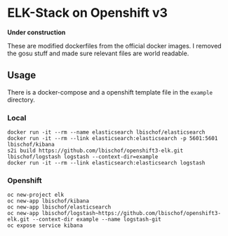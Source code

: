 # ELK-Stack on Openshift v3

**Under construction**

These are modified dockerfiles from the official docker images. I removed the gosu stuff and made sure relevant files are world readable.

## Usage
There is a docker-compose and a openshift template file in the `example` directory.
### Local
```
docker run -it --rm --name elasticsearch lbischof/elasticsearch
docker run -it --rm --link elasticsearch:elasticsearch -p 5601:5601 lbischof/kibana
s2i build https://github.com/lbischof/openshift3-elk.git lbischof/logstash logstash --context-dir=example
docker run -it --rm --link elasticsearch:elasticsearch logstash
```
### Openshift
```
oc new-project elk
oc new-app lbischof/kibana
oc new-app lbischof/elasticsearch
oc new-app lbischof/logstash~https://github.com/lbischof/openshift3-elk.git --context-dir example --name logstash-git
oc expose service kibana
```

